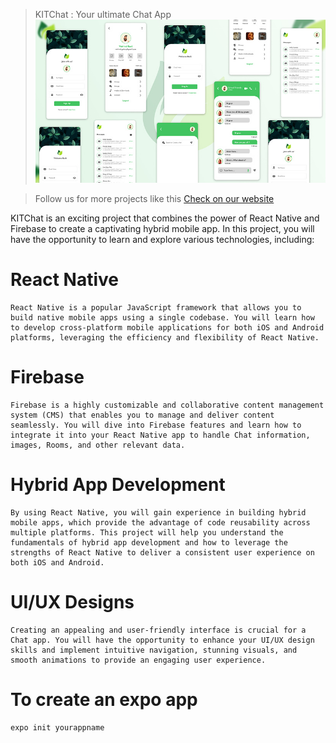 > KITChat : Your ultimate Chat App
> ![Thumbnail Of the project](./snap.jpg)

> Follow us for more projects like this [Check on our website](https://usmandotdev.netlify.app/)

KITChat is an exciting project that combines the power of React Native and Firebase to create a captivating hybrid mobile app. In this project, you will have the opportunity to learn and explore various technologies, including:

# React Native

```
React Native is a popular JavaScript framework that allows you to build native mobile apps using a single codebase. You will learn how to develop cross-platform mobile applications for both iOS and Android platforms, leveraging the efficiency and flexibility of React Native.
```

# Firebase

```
Firebase is a highly customizable and collaborative content management system (CMS) that enables you to manage and deliver content seamlessly. You will dive into Firebase features and learn how to integrate it into your React Native app to handle Chat information, images, Rooms, and other relevant data.
```

# Hybrid App Development

```
By using React Native, you will gain experience in building hybrid mobile apps, which provide the advantage of code reusability across multiple platforms. This project will help you understand the fundamentals of hybrid app development and how to leverage the strengths of React Native to deliver a consistent user experience on both iOS and Android.
```

# UI/UX Designs

```
Creating an appealing and user-friendly interface is crucial for a Chat app. You will have the opportunity to enhance your UI/UX design skills and implement intuitive navigation, stunning visuals, and smooth animations to provide an engaging user experience.
```



# To create an expo app

```
expo init yourappname
```
